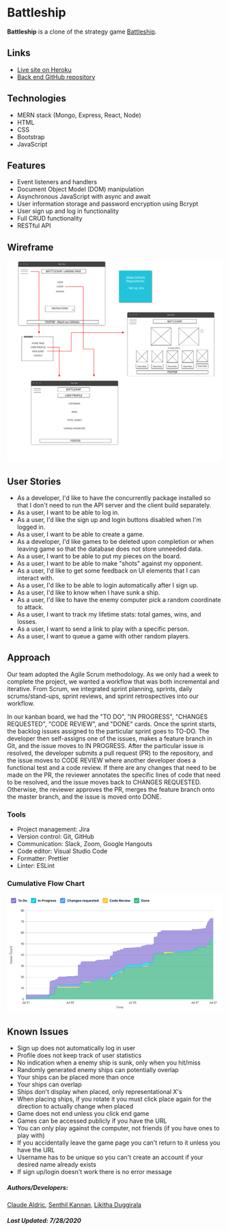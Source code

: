 # Battleship

**Battleship** is a clone of the strategy game [Battleship](<https://en.wikipedia.org/wiki/Battleship_(game)>).

## Links

- [Live site on Heroku](https://playbattleship.herokuapp.com/)
- [Back end GitHub repository](https://github.com/caldric/battleship-api/)

## Technologies

- MERN stack (Mongo, Express, React, Node)
- HTML
- CSS
- Bootstrap
- JavaScript

## Features

- Event listeners and handlers
- Document Object Model (DOM) manipulation
- Asynchronous JavaScript with async and await
- User information storage and password encryption using Bcrypt
- User sign up and log in functionality
- Full CRUD functionality
- RESTful API

## Wireframe

![Wireframe](./public/wireframe.png)

## User Stories

- As a developer, I'd like to have the concurrently package installed so that I don't need to run the API server and the client build separately.
- As a user, I want to be able to log in.
- As a user, I'd like the sign up and login buttons disabled when I'm logged in.
- As a user, I want to be able to create a game.
- As a developer, I'd like games to be deleted upon completion or when leaving game so that the database does not store unneeded data.
- As a user, I want to be able to put my pieces on the board.
- As a user, I want to be able to make "shots" against my opponent.
- As a user, I'd like to get some feedback on UI elements that I can interact with.
- As a user, I'd like to be able to login automatically after I sign up.
- As a user, I'd like to know when I have sunk a ship.
- As a user, I'd like to have the enemy computer pick a random coordinate to attack.
- As a user, I want to track my lifetime stats: total games, wins, and losses.
- As a user, I want to send a link to play with a specific person.
- As a user, I want to queue a game with other random players.

## Approach

Our team adopted the Agile Scrum methodology. As we only had a week to complete the project, we wanted a workflow that was both incremental and iterative. From Scrum, we integrated sprint planning, sprints, daily scrums/stand-ups, sprint reviews, and sprint retrospectives into our workflow.

In our kanban board, we had the "TO DO", "IN PROGRESS", "CHANGES REQUESTED", "CODE REVIEW", and "DONE" cards. Once the sprint starts, the backlog issues assigned to the particular sprint goes to TO-DO. The developer then self-assigns one of the issues, makes a feature branch in Git, and the issue moves to IN PROGRESS. After the particular issue is resolved, the developer submits a pull request (PR) to the repository, and the issue moves to CODE REVIEW where another developer does a functional test and a code review. If there are any changes that need to be made on the PR, the reviewer annotates the specific lines of code that need to be resolved, and the issue moves back to CHANGES REQUESTED. Otherwise, the reviewer approves the PR, merges the feature branch onto the master branch, and the issue is moved onto DONE.

### Tools

- Project management: Jira
- Version control: Git, GitHub
- Communication: Slack, Zoom, Google Hangouts
- Code editor: Visual Studio Code
- Formatter: Prettier
- Linter: ESLint

### Cumulative Flow Chart

![Wireframe](./public/cumulative_flow.png)

## Known Issues

- Sign up does not automatically log in user
- Profile does not keep track of user statistics
- No indication when a enemy ship is sunk, only when you hit/miss
- Randomly generated enemy ships can potentially overlap
- Your ships can be placed more than once
- Your ships can overlap
- Ships don't display when placed, only representational X's
- When placing ships, if you rotate it you must click place again for the direction to actually change when placed
- Game does not end unless you click end game
- Games can be accessed publicly if you have the URL
- You can only play against the computer, not friends (if you have ones to play with)
- If you accidentally leave the game page you can't return to it unless you have the URL
- Username has to be unique so you can't create an account if your desired name already exists
- If sign up/login doesn't work there is no error message

##### Authors/Developers:

[Claude Aldric](https://github.com/caldric),
[Senthil Kannan](https://github.com/spk2dc),
[Likitha Duggirala](https://github.com/likithaaa)

##### Last Updated: 7/28/2020
